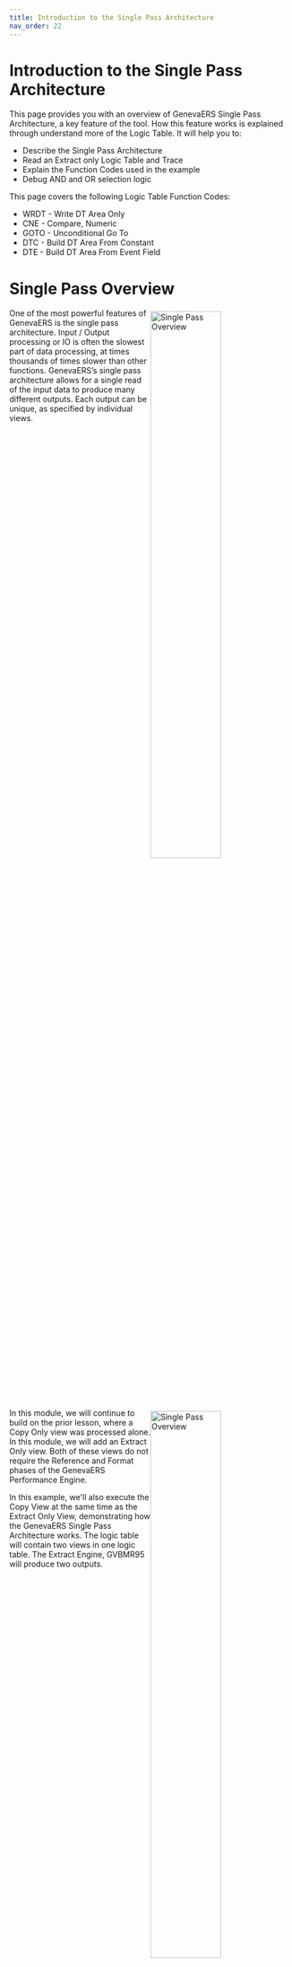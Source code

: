 ```yaml
---
title: Introduction to the Single Pass Architecture
nav_order: 22
---
```


# Introduction to the Single Pass Architecture

This page provides you with an overview of GenevaERS Single Pass Architecture, a key feature of the tool.  How this feature works is explained through understand more of the Logic Table. It will help you to: 
- Describe the Single Pass Architecture
- Read an Extract only Logic Table and Trace
- Explain the Function Codes used in the example
- Debug AND and OR selection logic

This page covers the following Logic Table Function Codes:
- WRDT - Write DT Area Only
- CNE - Compare, Numeric
- GOTO - Unconditional Go To 
- DTC - Build DT Area From Constant
- DTE - Build DT Area From Event Field

<div style="clear: right" >

# Single Pass Overview

<img style="float: right;" width="50%" vspace="5" alt="Single Pass Overview" src=images/Module12-Single_Pass_Architecture/Module12_Slide4.jpeg title="Single Pass Overview"/>

One of the most powerful features of GenevaERS is the single pass architecture.  Input / Output processing or IO is often the slowest part of data processing, at times thousands of times slower than other functions.  GenevaERS’s single pass architecture allows for a single read of the input data to produce many different outputs.  Each output can be unique, as specified by individual views.

<div style="clear: right" >

<img style="float: right;" width="50%" vspace="5" alt="Single Pass Overview" src=images/Module12-Single_Pass_Architecture/Module12_Slide5.jpeg title="Single Pass Overview"/>

In this module, we will continue to build on the prior lesson, where a Copy Only view was processed alone.  In this module, we will add an Extract Only view.  Both of these views do not require the Reference and Format phases of the GenevaERS Performance Engine.

In this example, we'll also execute the Copy View at the same time as the Extract Only View, demonstrating how the GenevaERS Single Pass Architecture works.  The logic table will contain two views in one logic table.  The Extract Engine, GVBMR95 will produce two outputs.

<div style="clear: right" >

# Extract Only View
## Columns 1, 2, 3 and 5

<img style="float: right;" width="50%" vspace="5" alt="Extract Only View" src=images/Module12-Single_Pass_Architecture/Module12_Slide6.jpeg title="Extract Only View"/>

Instead of copying all fields on the input records to the output files, the Extract Only view writes selected fields to the output file.  Any field may be written to the extract file, in any order, regardless of the order or position on the input file. Field formats may also be changed, for example changing a zoned decimal to a packed field format. These columns will cause DTE Logic Table functions to be generated in the Logic Table.  Constants can also be written to the output file.   

Constants use DTC functions in the Logic Table.  Extract only views can also contain looked-up fields, which will be explained in the next module, and which generate DTL logic table function codes.

In our example, columns 1, 2, 3 and 5 of the view will extract the Cost Center field, Legal Entity, and the Account and Record Count respectively.

<div style="clear: right" >

## Column 4

<img style="float: right;" width="50%" vspace="5" alt="Extract Only View Column 4" src=images/Module12-Single_Pass_Architecture/Module12_Slide7.jpeg title="Extract Only View Column 4"/>

Logic text in Column 4 will cause the output file to contain a constant of either the value Asset Account or Liability Account. “AssetAcct” will be assigned if the account number field on the input file contains the values “111,”  “121” or “123”.  

Otherwise column 4 will contain the Liability account constant "which is the value "LiabAcct”.  This logic text will create multiple CFEC functions, introduced in the prior module.

<div style="clear: right" >

## Column 6

<img style="float: right;" width="50%" vspace="5" alt="Extract Only View Column 6" src=images/Module12-Single_Pass_Architecture/Module12_Slide8.jpeg title="Extract Only View Column 6"/>

Column 6 contains Logic Text that tests the input amount field.  If the amount is a valid number (is numeric), it will be written to the output file.  If the amount on the input file is not numeric, a constant of a zero will be written to the output file.  This logic will generate a CNE function in the logic table.

<div style="clear: right" >

# Logic Table Standard Structures

<img style="float: right;" width="50%" vspace="5" alt="Logic Table Standard Structures" src=images/Module12-Single_Pass_Architecture/Module12_Slide9.jpeg title="Logic Table Standard Structures"/>


This is the Logic Table generated for both the Copy View and the Extract Only view.  

The portions of the logic table generated for the Copy Only view example in the last module remain mostly unchanged.  It includes the HD Header, RENX Read Next, and logic table rows 3, 4 and 5.  

The last two rows of the logic table, the ES End of Source (sometimes called End of String) and EN End of Logic Table functions are very similar as well.  Only the row numbers on these last two rows have changed

<div style="clear: right" >

## New View

<img style="float: right;" width="50%" vspace="5" alt="New View" src=images/Module12-Single_Pass_Architecture/Module12_Slide10.jpeg title="New View"/>


Our new Extract Only view, number 3262, is inserted in the middle of the logic table.  So each record read from the input file will first be passed through all the Logic Table Functions for the Copy Only view, and then through the logic table functions of our new Extract Only view.

<div style="clear: right" >

## NV and WR Functions

<img style="float: right;" width="50%" vspace="5" alt="NV and WR Functions" src=images/Module12-Single_Pass_Architecture/Module12_Slide11.jpeg title="NV and WR Functions"/>

Our Extract only view again includes an NV - New View function, and concludes with a WR function.  In this case, instead of a WRIN function which writes the input record (makes a copy), it is a WRDT function, Write the Data area of the extracted record.  

<div style="clear: right" >

## DTE Functions

<img style="float: right;" width="50%" vspace="5" alt="DTE Functions" src=images/Module12-Single_Pass_Architecture/Module12_Slide12.jpeg title="DTE Functions"/>

Columns 1, 2, 3 and 5 simply move fields from the input file to the output file.  These columns cause DTE functions to be generated in the logic table.  The DTE function simply moves data.  The “DT” is derived from “Data” , the “E” means the source is the input Event File field. 

Each DTE function is followed by a Sequence Number.   The Sequence Number for each DTE shows the column number causing that logic to be generated.

<div style="clear: right" >

## DTE Functions

<img style="float: right;" width="50%" vspace="5" alt="DTE Functions" src=images/Module12-Single_Pass_Architecture/Module12_Slide13.jpeg title="DTE Functions"/>

Each DTE row also contains the position and length in the source Event file.  These positions, lengths, formats and numbers of decimal places are taken from the Logical Record describing the input file.

Each DTE row also contains the length and format to be placed in the output file.    A difference between the length, format, or number of decimals between the Source and Target columns indicates GenevaERS has performed a transformation before writing that field. In this example no transformations occurred.

The report does not show the position in the output file. The start position in the final output file is shown in the view editor of the Work Bench.  But the final output file position may be different than the extract file position, depending on the view type.  The extract file position can be calculated by accumulating the lengths of all preceding column outputs.  

<div style="clear: right" >

# CFEC Functions

<img style="float: right;" width="50%" vspace="5" alt="CFEC Functions" src=images/Module12-Single_Pass_Architecture/Module12_Slide14.jpeg title="CFEC Functions"/>


The first part of the Logic Text in Column 4 contains the text “If Account = 111 or Account = 121 or Account = 123”.  This clauses causes multiple CFEC functions, (Compare Field, from the Event file to a Constant) to be generated in the Logic Table.  The CFEC functions in logic table rows 10, 11 and 12 are generated by this specific IF statement.  

The Sequence Number field of the report shows the column number that contains the logic that created the CFEC.  In this instance, the logic is contained in column 4 of the view. 

<div style="clear: right" >

<img style="float: right;" width="50%" vspace="5" alt="Three CFEC Tests" src=images/Module12-Single_Pass_Architecture/Module12_Slide15.jpeg title="Three CFEC Tests"/>


CFEC functions work together to complete a complex OR or AND test.  In this example, the “OR” statements caused three CFEC functions to be created.  

The first test for Account equal to 111 is performed on Logic Table Row 10.  The second test for Account equal to 121 on Logic Table Row 11, and the third test for Account equal to 123 on Row 12.

<div style="clear: right" >

## Source Attributes

<img style="float: right;" width="50%" vspace="5" alt="CFEC Functions Source Attributes" src=images/Module12-Single_Pass_Architecture/Module12_Slide16.jpeg title="CFEC Functions Source Attributes"/>


Because each CFEC tests the ACCOUNT Field—the “E” or Event File field portion of the CFEC—the position, length and format of the ACCOUNT field is shown in the Source attribute columns.  Because the ACCOUNT is used three times in the logic text, the same position, length and format are used on all three CFEC rows.

<div style="clear: right" >

## Constant Attributes

<img style="float: right;" width="50%" vspace="5" alt="CFEC Functions Constant Attributes" src=images/Module12-Single_Pass_Architecture/Module12_Slide17.jpeg title="CFEC Functions Constant Attributes"/>

The constants—the second “C” of the CFEC—are also placed in the logic table.  These three constants are placed at the end of the respective logic table rows.  These three constants all are a comparison type of 001 which is equal, and are all 3 bytes long

<div style="clear: right" >

## OR True Condition

<img style="float: right;" width="50%" vspace="5" alt="CFEC Functions and OR True Condition" src=images/Module12-Single_Pass_Architecture/Module12_Slide18.jpeg title="CFEC Functions and OR True Condition"/>


The OR condition of the logic text determines the numbers placed in the GOTO rows.  If the value in the Account field on the input Event file is “111”, then the result of the first test is “true” and the record should be selected for additional processing within the column.  Thus executing will jump to row 13, as specified in the Goto Row1 which is the true condition branch.  

<div style="clear: right" >

## OR False Condition

<img style="float: right;" width="50%" vspace="5" alt="CFEC Functions and OR False Condition" src=images/Module12-Single_Pass_Architecture/Module12_Slide19.jpeg title="CFEC Functions and OR False Condition"/>


If the logic table row tests false, then the other tests of the OR condition must be evaluated, including testing for “121” or “123”.  Thus the False GOTO Row is row 11, the next logic table row, where the next CFEC function will test against a constant of “121” rather than “111”

<div style="clear: right" >

## OR Conditions

<img style="float: right;" width="50%" vspace="5" alt="CFEC Functions and OR Conditions" src=images/Module12-Single_Pass_Architecture/Module12_Slide20.jpeg title="CFEC Functions and OR Conditions"/>


The second OR condition creates a similar pattern on the next CFEC function, testing against constant “121” on logic table row 11.  If true, then the next row to be executed is row 13 where the column will use the input record in some way.  If the value in not “121”, then the next row executed is row 12, the next OR condition to test against value “123”.

<div style="clear: right" >


<img style="float: right;" width="50%" vspace="5" alt="CFEC Functions and OR Conditions" src=images/Module12-Single_Pass_Architecture/Module12_Slide21.jpeg title="CFEC Functions and OR Conditions"/>

Row 12 tests the Account field on the input Event file for value “123”.  If it test true, then the next row to be executed is again row 13 which will move a constant to the output record.  

If the value in not “123”, then the next row executed is row 15 which means the else condition for the column value will be used.

<div style="clear: right" >

# DTC Function

<img style="float: right;" width="50%" vspace="5" alt="DTC Function" src=images/Module12-Single_Pass_Architecture/Module12_Slide22.jpeg title="DTC Function"/>

The THEN and ELSE portions of the logic text cause additional rows to be generated in the Logic Table.  If a field was to be moved from the input to the output file, they would be DTE functions, like those generated for columns 1 and 2 and others.  In this example, constants are to be moved to the output record, so DTC functions are generated, DTC meaning Data from a Constant.

Logic Table rows 13 and 15 are both DTC functions.  Row 13 places the constant for Asset Account in the output file if any of the CFEC functions tested true.  Only if the ACCOUNT field on the Input File has the value “111”, “121” or “123” will the output column receive the value of “AssetAcct” in it.  

On the other hand, row 15 places a value for Liability Accounts.  It is executed if ALL CFEC tests are false.  Thus any ACCOUNT value besides those three tested will result in a value of “LiabAcct” in column four of the output file.

<div style="clear: right" >

# GOTO Function

<img style="float: right;" width="50%" vspace="5" alt="GOTO Function" src=images/Module12-Single_Pass_Architecture/Module12_Slide23.jpeg title="GOTO Function"/>

If all rows in the Logic Table were executed sequentially in order without skipping any rows the constant of Liability Account would overwrite all the Asset Account constants place in the output record.  To prevent this, a GOTO row is used to skip the DTC for Liability Account whenever an Asset Account is used.

In our example, Row 14 is a GOTO row.  If Row 13 placed the Asset Account value in the output file, the program naturally falls through to row 14.  The Logic Table then tells the program to jump to row 16, skipping row 15.  This prevents the value of Asset Account from being overwritten with the Liability Account constant.

<div style="clear: right" >

# CFEC Functions AND Conditions

<img style="float: right;" width="50%" vspace="5" alt="CFEC Functions AND Conditions" src=images/Module12-Single_Pass_Architecture/Module12_Slide24.jpeg title="CFEC Functions AND Conditions"/>

With OR logic, all three CFEC rows execute row 13, which places the Asset Account value in the output.  If any one of the rows is true, Asset Account is placed in the output.  

If our logic text were changed, and we used AND logic to test three different fields, our GOTO ROW1 and ROW2 would be swapped. AND conditions require that all three rows test true. The effect is that the True and False row numbers switch places for AND verses OR logic.

<div style="clear: right" >

<img style="float: right;" width="50%" vspace="5" alt="CFEC Functions AND Rows" src=images/Module12-Single_Pass_Architecture/Module12_Slide25.jpeg title="CFEC Functions AND Rows"/>


With AND logic, a true condition on each CFEC causes the logic to continue to the next row of the logic table to continue the test.  After the final test of the AND condition, if all tests have proven true, the DTC function on Logic Table Row 13 is executed to build the Asset Account constant.  If any of the CFEC functions prove untrue, execution continues at Logic Table Row 15, the Liability Account DTC function.

A common debugging problem occurs if logic text requires the same field to contain multiple values by using AND when OR was intended.  The same field on a single input record can never contain multiple values. For example the field Account can never equal "111" AND "121".  The condition would always prove false. Using the Logic Table to read how the logic is interpreted can help uncover these types of problems.

<div style="clear: right" >

# CNE Functions

<img style="float: right;" width="50%" vspace="5" alt="CNE Functions for Column 6" src=images/Module12-Single_Pass_Architecture/Module12_Slide26.jpeg title="CNE Functions for Column 6"/>

The last column of the view tests to ensure only valid numeric values are placed in the output file using the Logic Function “ISNUMERIC”.  The “Is Numeric” function in Column six of the view generates a CNE function, a Class Numeric test of an input Event file field.  The CNE function is similar to a CFEC function.  It tests a value and directs execution to the GOTO 1 or 2 rows depending on the results of the test.

The CNE function on row 17 in our example tests if the input field AMOUNT contains a valid numeric value.  If so row 18 is executed.  If the input field is NOT numeric, GOTO ROW 2 will cause row 20 to be executed.

<div style="clear: right" >

<img style="float: right;" width="50%" vspace="5" alt="CNE Functions for Column 6" src=images/Module12-Single_Pass_Architecture/Module12_Slide27.jpeg title="CNE Functions for Column 6"/>

The THEN and ELSE conditions of Logic Text  for column 6 perform different functions.  The THEN Condition causes a field from the input file to be moved to the output file.  The ELSE condition causes a constant of zero to be placed in the output file.  

The true test of the THEN condition of the CNE test on row 17  will execute row 18, a DTE function, moving the Amount from the input record to the output.  

The false ELSE condition on NON numeric causes row 20 to be executed, a DTC function placing a constant of 0 in the output file.

<div style="clear: right" >

# WR Function

<img style="float: right;" width="50%" vspace="5" alt="WR Function" src=images/Module12-Single_Pass_Architecture/Module12_Slide28.jpeg title="WR Function"/>

The final instruction of the Extract Only view is the WRDT function. This function  is generated by default at the end of a view if there is no WRITE Logic Text function in the view.  In these cases, it is always executed.  

In contrast to the WRIN function which moves the Input Record to the output file, the WRDT function moves data from the Extract record area to the output file.  All of the data moved to the extract record through the DT functions, both DTCs or DTEs, are actually written to the output file.

The WRDT is followed by a Sequence Number 1, meaning it writes its data to file number 1.  This is the same file the WRIN function of the Copy View uses.  Thus after the first input record is processed, the first record in the output file may be the copy of the input record selected by the Copy View, followed by the Extract Only data of the second view. 

<div style="clear: right" >

# Logic Table Trace

## Record 1

<img style="float: right;" width="50%" vspace="5" alt="Logic Table Trace" src=images/Module12-Single_Pass_Architecture/Module12_Slide29.jpeg title="Logic Table Trace"/>

Having examined the Logic Table, let’s use our three record file again to see how it behaves through the trace process.  Trace is turned on by setting the TRACE parameter to “Y” in the MR95 Parameters file.

<div style="clear: right" >

<img style="float: right;" width="50%" vspace="5" alt="Trace Input Record 1 Copy View CFEC" src=images/Module12-Single_Pass_Architecture/Module12_Slide30.jpeg title="Trace Input Record 1 Copy View CFEC"/>

The first three rows of the trace are for view 3261, our Copy View from the last module. The first input record is compared against the constant in the CFEC function.  The comparison is true, and so the next row of the logic table is executed.  

<div style="clear: right" >

<img style="float: right;" width="50%" vspace="5" alt="Trace Input Record 1 Copy View WRIN" src=images/Module12-Single_Pass_Architecture/Module12_Slide31.jpeg title="Trace Input Record 1 Copy View WRIN"/>

Because the test proved true, the input record is copied to the output file by the WRIN function.

<div style="clear: right" >

## Single Pass Architecture

<img style="float: right;" width="50%" vspace="5" alt="Single Pass Architecture" src=images/Module12-Single_Pass_Architecture/Module12_Slide32.jpeg title="Single Pass Architecture"/>

Because our GenevaERS execution included running more than one view, instead of looping to the next Event File record and the Copy Input View processing it, the input record is passed to our new Extract Only view, number 3262

<div style="clear: right" >

## Extract Only View

<img style="float: right;" width="50%" vspace="5" alt="Extract Only View" src=images/Module12-Single_Pass_Architecture/Module12_Slide33.jpeg title="Extract Only View"/>

Note that some rows of the logic table are not executed as record 1 is processed in this example.  Rows 11 and 12 are not executed because the OR condition in the Logic Text; the first condition proved true, so test 2 and 3 was not necessary.  

Also, Row 15 which would have placed the Liability Account in the output file, was skipped by the GO TO Function on row 14.

Row 20 was also skipped, because the amount was a valid number, so it was not replaced by a constant zero.

Note that the trace does not convert Packed and other “un-printable data” to a printable format.  The number tested on row 17 appears to print as a “p”, but if viewed in HEX mode, will display as a valid packed number based upon the format of the field used in the Numeric test.  

<div style="clear: right" >

## Record 1 Write Functions

<img style="float: right;" width="50%" vspace="5" alt="Record 1 Write Functions" src=images/Module12-Single_Pass_Architecture/Module12_Slide34.jpeg title="Record 1 Write Functions"/>

The Single Pass architecture allowed the same record to be used to create two output records, one which was an identical copy, and one which contained selected fields and constants. The second record in the output file contains many of the same fields as the input, but in a different order, for the Cost Center and Legal Entity, each built by DTE functions.

The Account value of “111” is written to the same position as in the input record by a DTE function

The Account Description is next, in this case Asset Account, built by a DTC function.  

Having tested the amount on the input file and found it to be numeric, the view copies it in the last position to the output file using a DTE function.

Both views are able to make use of the same input record, without having to read the file twice.  By making changes to the view, these output records could also have been written to different output files if desired.

<div style="clear: right" >

## Trace Records 2

<img style="float: right;" width="50%" vspace="5" alt="Trace Records 2" src=images/Module12-Single_Pass_Architecture/Module12_Slide35.jpeg title="Trace Records 2"/>

Record 2 follows a similar pattern.  Record 2 is passed first to the Copy view which writes it to the extract file.  Record 2 is then passed to the Extract Only View.  

Note that the AMOUNT field on the input record two has a non-numeric amount of “alpha” in it.  This causes the Extract Only CNE test to be false, and thus this value is not moved to the output record.  Rather a packed constant of zero is moved to the output file (which is unprintable in this slide and shown as a series of periods).

<div style="clear: right" >

## Trace Records 3

<img style="float: right;" width="50%" vspace="5" alt="Trace Records 3" src=images/Module12-Single_Pass_Architecture/Module12_Slide36.jpeg title="Trace Records 3"/>

Record 3 is read, which then is NOT selected by the Copy Only view because the Legal Entity tests false; the Legal Entity is 731, not the 999 required.  Thus this record is not written to the extract file, and the input records is passed to the Extract Only view.

When record 3 is processed by the Extract Only view, it is written to the output file.

<div style="clear: right" >

## GVBMR95 Control Report

<img style="float: right;" width="50%" vspace="5" alt="GVBMR95 Control Report" src=images/Module12-Single_Pass_Architecture/Module12_Slide37.jpeg title="GVBMR95 Control Report"/>

The GVBMR95 Control Report shows that the three records in the input file have become 5 records in the output files:  2 for the Copy Only view, and 3 for the Extract Only view.

The Extract Engine in this process has significantly increased efficiency over alternative methods of producing these two outputs, because in a single pass of the file, one IO to get the event file into memory for processing has allowed both outputs to be done. Certainly programs can be written to do this same thing, but it demands a programmer writing the program to design it that way. With GenevaERS, two people independently can create views, and the tool will resolve them efficiently.

Remember, though, that this process does not include any parallelism. View number 2 is executed after view number 1 has seen the event record.  We’ll explain parallelism in a later module.

<div style="clear: right" >

# Function Overview

<img style="float: right;" width="50%" vspace="5" alt="Function Overview" src=images/Module12-Single_Pass_Architecture/Module12_Slide38.jpeg title="Function Overview"/>

This logic table and module has introduced the following Logic Table Function Code:
- CNE, a Class test Numeric on an event file field. 
- DTE, which moves an input field to the output buffer
- DTC, which moves a constant from the logic table to the output buffer
- WRDT, which writes the DT data to the extract file

[Click here to access the list of the most common Logic Table Functions for reference.](Intro11a_Logic_Table_Function_Codes.md)

<div style="clear: right" > 

# Links

Place following text in the topic:  
    ````
    [Topic A](TopicA)
    ````

The link displays as:   
[Topic A](TopicA)